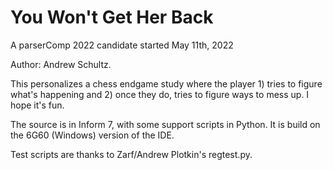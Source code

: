 # You Won't Get Her Back

A parserComp 2022 candidate started May 11th, 2022

Author: Andrew Schultz.

This personalizes a chess endgame study where the player 1) tries to figure what's happening and 2) once they do, tries to figure ways to mess up. I hope it's fun.

The source is in Inform 7, with some support scripts in Python. It is build on the 6G60 (Windows) version of the IDE.

Test scripts are thanks to Zarf/Andrew Plotkin's regtest.py.

